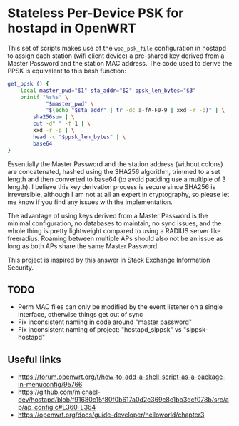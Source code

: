 # Stateless Per-Device PSK for hostapd in OpenWRT

This set of scripts makes use of the `wpa_psk_file` configuration
in hostapd to assign each station (wifi client device) a pre-shared
key derived from a Master Password and the station MAC address. The
code used to derive the PPSK is equivalent to this bash function:

```bash
get_ppsk () {
    local master_pwd="$1" sta_addr="$2" ppsk_len_bytes="$3"
    printf "%s%s" \
            "$master_pwd" \
            "$(echo "$sta_addr" | tr -dc a-fA-F0-9 | xxd -r -p)" | \
        sha256sum | \
        cut -d" " -f 1 | \
        xxd -r -p | \
        head -c "$ppsk_len_bytes" | \
        base64
}
```

Essentially the Master Password and the station address (without
colons) are concatenated, hashed using the SHA256 algorithm,
trimmed to a set length and then converted to base64 (to avoid
padding use a multiple of 3 length). I believe this key derivation
process is secure since SHA256 is irreversible, although I am not
at all an expert in cryptography, so please let me know if you find
any issues with the implementation.

The advantage of using keys derived from a Master Password is the
minimal configuration, no databases to maintain, no sync issues, and
the whole thing is pretty lightweight compared to using a RADIUS server
like freeradius. Roaming between multiple APs should also not be an
issue as long as both APs share the same Master Password.

This project is inspired by
[this answer](https://security.stackexchange.com/a/266499/193181)
in Stack Exchange Information Security.

## TODO
* Perm MAC files can only be modified by the event listener on a single interface, otherwise things get out of sync
* Fix inconsistent naming in code around "master password"
* Fix inconsistent naming of project: "hostapd_slppsk" vs "slppsk-hostapd"

## Useful links
* https://forum.openwrt.org/t/how-to-add-a-shell-script-as-a-package-in-menuconfig/95766
* https://github.com/michael-dev/hostapd/blob/f91680c15f80f0b617a0d2c369c8c1bb3dcf078b/src/ap/ap_config.c#L360-L364
* https://openwrt.org/docs/guide-developer/helloworld/chapter3

